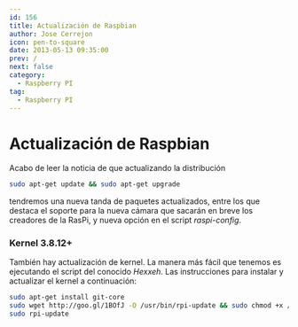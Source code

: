 ```yaml
---
id: 156
title: Actualización de Raspbian
author: Jose Cerrejon
icon: pen-to-square
date: 2013-05-13 09:35:00
prev: /
next: false
category:
  - Raspberry PI
tag:
  - Raspberry PI
---
```


# Actualización de Raspbian

Acabo de leer la noticia de que actualizando la distribución

```bash
sudo apt-get update && sudo apt-get upgrade
```

tendremos una nueva tanda de paquetes actualizados, entre los que destaca el soporte para la nueva cámara que sacarán en breve los creadores de la RasPi, y nueva opción en el script *raspi-config*.

###  Kernel 3.8.12+

También hay actualización de kernel. La manera más fácil que tenemos es ejecutando el script del conocido *Hexxeh*. Las instrucciones para instalar y actualizar el kernel a continuación:

```bash
sudo apt-get install git-core
sudo wget http://goo.gl/1BOfJ -O /usr/bin/rpi-update && sudo chmod +x /usr/bin/rpi-update
sudo rpi-update
```



